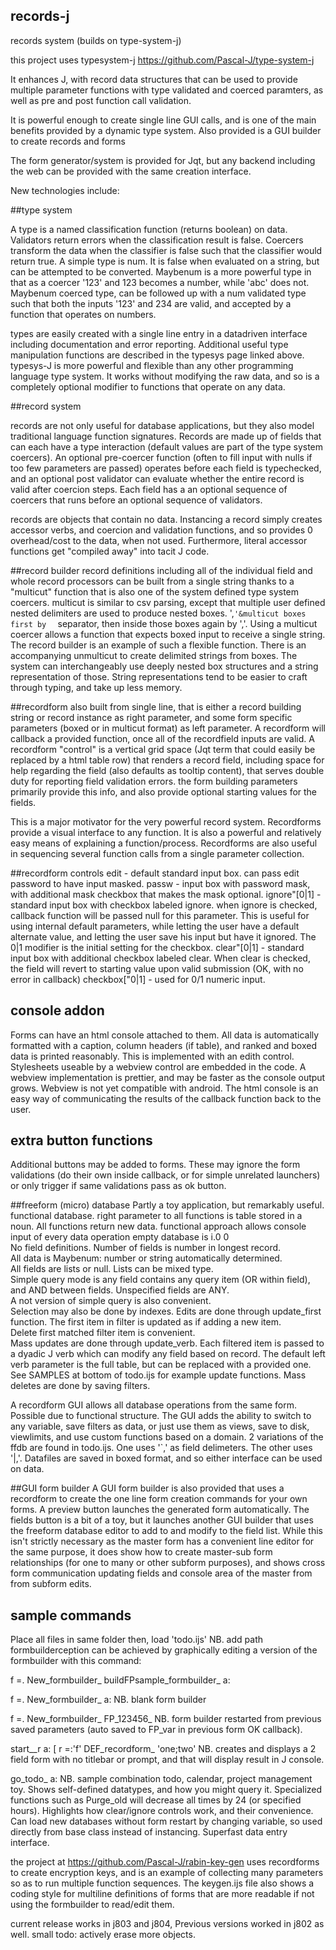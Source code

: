 ## records-j
records system (builds on type-system-j)

this project uses typesystem-j https://github.com/Pascal-J/type-system-j

It enhances J, with record data structures that can be used to provide multiple parameter functions with type validated and coerced paramters, as well as pre and post function call validation.

It is powerful enough to create single line GUI calls, and is one of the main benefits provided by a dynamic type system.  Also provided is a GUI builder to create records and forms

The form generator/system is provided for Jqt, but any backend including the web can be provided with the same creation interface.

New technologies include:

##type system

A type is a named classification function (returns boolean) on data.  Validators return errors when the classification result is false.  Coercers transform the data when the classifier is false such that the classifier would return true.  A simple type is num.  It is false when evaluated on a string, but can be attempted to be converted.  Maybenum is a more powerful type in that as a coercer '123' and 123 becomes a number, while 'abc' does not.  Maybenum coerced type, can be followed up with a num validated type such that both the inputs '123' and 234 are valid, and accepted by a function that operates on numbers.

types are easily created with a single line entry in a datadriven interface including documentation and error reporting.  Additional useful type manipulation functions are described in the typesys page linked above.  typesys-J is more powerful and flexible than any other programming language type system.  It works without modifying the raw data, and so is a completely optional modifier to functions that operate on any data.

##record system

records are not only useful for database applications, but they also model traditional language function signatures.  Records are made up of fields that can each have a type interaction (default values are part of the type system coercers).  An optional pre-coercer function (often to fill input with nulls if too few parameters are passed) operates before each field is typechecked, and an optional post validator can evaluate whether the entire record is valid after coercion steps.   Each field has a an optional sequence of coercers that runs before an optional sequence of validators.

records are objects that contain no data.  Instancing a record simply creates accessor verbs, and coercion and validation functions, and so provides 0 overhead/cost to the data, when not used.  Furthermore, literal accessor functions get "compiled away" into tacit J code.

##record builder
record definitions including all of the individual field and whole record processors can be built from a single string thanks to a "multicut" function that is also one of the system defined type system coercers.  multicut is similar to csv parsing, except that multiple user defined nested delimiters are used to produce nested boxes.  ',`'&multicut boxes first by  `  separator, then inside those boxes again by ','.  Using a multicut coercer allows a function that expects boxed input to receive a single string.  The record builder is an example of such a flexible function.  There is an accompanying unmulticut to create delimited strings from boxes.  The system can interchangeably use deeply nested box structures and a string representation of those.  String representations tend to be easier to craft through typing, and take up less memory.

##recordform 
also built from single line, that is either a record building string or record instance as right parameter, and some form specific parameters (boxed or in multicut format) as left parameter.  A recordform will callback a provided function, once all of the recordfield inputs are valid.   A recordform "control" is a vertical grid space (Jqt term that could easily be replaced by a html table row) that renders a record field, including space for help regarding the field (also defaults as tooltip content), that serves double duty for reporting field validation errors.  the form building parameters primarily provide this info, and also provide optional starting values for the fields.

This is a major motivator for the very powerful record system.  Recordforms provide a visual interface to any function.  It is also a powerful and relatively easy means of explaining a function/process.  Recordforms are also useful in sequencing several function calls from a single parameter collection.

##recordform controls
edit - default standard input box.  can pass edit password to have input masked.
passw - input box with password mask, with additional mask checkbox that makes the mask optional.
ignore"[0|1] - standard input box with checkbox labeled ignore.  when ignore is checked, callback function will be passed null for this parameter.  This is useful for using internal default parameters, while letting the user have a default alternate value, and letting the user save his input but have it ignored.  The 0|1 modifier is the initial setting for the checkbox.
clear"[0|1] - standard input box with additional checkbox labeled clear.  When clear is checked, the field will revert to starting value upon valid submission (OK, with no error in callback)
checkbox["0|1] - used for 0/1 numeric input.

## console addon

Forms can have an html console attached to them.  All data is automatically formatted with a caption, column headers (if table), and ranked and boxed data is printed reasonably.  This is implemented with an edith control.  Stylesheets useable by a webview control are embedded in the code.  A webview implementation is prettier, and may be faster as the console output grows.  Webview is not yet compatible with android.  The html console is an easy way of communicating the results of the callback function back to the user.

## extra button functions
Additional buttons may be added to forms.  These may ignore the form validations (do their own inside callback, or for simple unrelated launchers) or only trigger if same validations pass as ok button.


##freeform (micro) database
Partly a toy application, but remarkably useful.  
functional database.  right parameter to all functions is table stored in a noun.  All functions return new data.
functional approach allows console input of every data operation
empty database is i.0 0  
No field definitions.  Number of fields is number in longest record.  
All data is Maybenum: number or string automatically determined.  
All fields are lists or null.  Lists can be mixed type.  
Simple query mode is any field contains any query item (OR within field), and AND between fields.  Unspecified fields are ANY.  
A not version of simple query is also convenient.  
Selection may also be done by indexes.
Edits are done through update_first function.  The first item in filter is updated as if adding a new item.  
Delete first matched filter item is convenient.  
Mass updates are done through update_verb.  Each filtered item is passed to a dyadic J verb which can modify any field based on record. The default left verb parameter is the full table, but can be replaced with a provided one. See SAMPLES at bottom of todo.ijs for example update functions.
Mass deletes are done by saving filters.  

A recordform GUI allows all database operations from the same form.  Possible due to functional structure.  The GUI adds the ability to switch to any variable, save filters as data, or just use them as views, save to disk, viewlimits, and use custom functions based on a domain.  2 variations of the ffdb are found in todo.ijs.  One uses '`,' as field delimeters.  The other uses '|,'.  Datafiles are saved in boxed format, and so either interface can be used on data.

##GUI form builder
A GUI form builder is also provided that uses a recordform to create the one line form creation commands for your own forms.
A preview button launches the generated form automatically.
The fields button is a bit of a toy, but it launches another GUI builder that uses the freeform database editor to add to and modify to the field list.  While this isn't strictly necessary as the master form has a convenient line editor for the same purpose, it does show how to create master-sub form relationships (for one to many or other subform purposes), and shows cross form communication updating fields and console area of the master from from subform edits.

## sample commands
Place all files in same folder then,
load 'todo.ijs' NB. add path
formbuilderception can be achieved by graphically editing a version of the formbuilder with this command:

f =. New_formbuilder_ buildFPsample_formbuilder_ a:  

f =. New_formbuilder_ a:  NB. blank form builder

f =. New_formbuilder_ FP_123456_  NB. form builder restarted from previous saved parameters (auto saved to FP_var in previous form OK callback).

 start__r a: [ r =:'f' DEF_recordform_ 'one;two'  NB. creates and displays a 2 field form with no titlebar or prompt, and that will display result in J console.
 
go_todo_  a:  NB. sample combination todo, calendar, project management toy.  Shows self-defined datatypes, and how you might query it.  Specialized functions such as Purge_old will decrease all times by 24 (or specified hours).  Highlights how clear/ignore controls work, and their convenience.  Can load new databases without form restart by changing variable, so used directly from base class instead of instancing. Superfast data entry interface.

the project at https://github.com/Pascal-J/rabin-key-gen uses recordforms to create encryption keys, and is an example of collecting many parameters so as to run multiple function sequences.  The keygen.ijs file also shows a coding style for multiline definitions of forms that are more readable if not using the formbuilder to read/edit them.

current release works in j803 and j804, Previous versions worked in j802 as well.  small todo: actively erase more objects.
